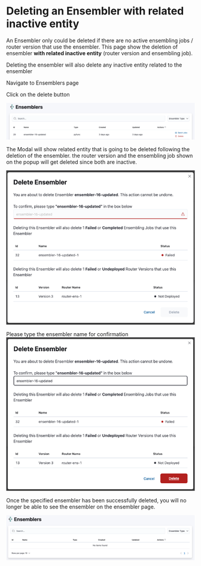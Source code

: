 # Deleting an Ensembler with related inactive entity

An Ensembler only could be deleted if there are no active ensembling jobs / router version that use the ensembler. This page show the deletion of ensembler **with related inactive entity** (router version and ensembling job).

Deleting the ensembler will also delete any inactive entity related to the ensembler

Navigate to Ensemblers page

Click on the delete button 

![](../../.gitbook/assets/ensembler_page.png)

The Modal will show related entity that is going to be deleted following the deletion of the ensembler. the router version and the ensembling job shown on the popup will get deleted since both are inactive.

![](../../.gitbook/assets/delete_ensembler_modal_inactive.png)

Please type the ensembler name for confirmation
![](../../.gitbook/assets/delete_ensembler_modal_inactive_filled.png)

Once the specified ensembler has been successfully deleted, you will no longer be able to see the ensembler on the ensembler page.

![](../../.gitbook/assets/ensembler_page_empty.png)
